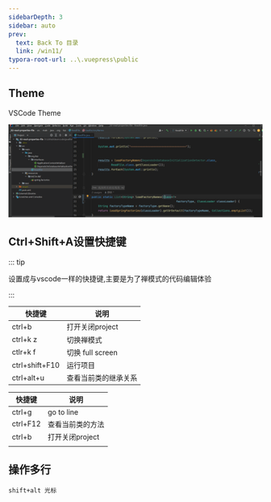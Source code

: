 ```yaml
---
sidebarDepth: 3
sidebar: auto
prev:
  text: Back To 目录
  link: /win11/
typora-root-url: ..\.vuepress\public
---
```






## Theme

VSCode Theme

![image-20230407175026069](/images/win11/image-20230407175026069.png)



## Ctrl+Shift+A设置快捷键

::: tip

设置成与vscode一样的快捷键,主要是为了禅模式的代码编辑体验

:::

| 快捷键         | 说明                 |
| -------------- | -------------------- |
| ctrl+b         | 打开关闭project      |
| ctrl+k z       | 切换禅模式           |
| ctlr+k f       | 切换 full screen     |
| ctrl+shift+F10 | 运行项目             |
| ctrl+alt+u     | 查看当前类的继承关系 |





| 快捷键   | 说明             |
| -------- | ---------------- |
| ctrl+g   | go to line       |
| ctrl+F12 | 查看当前类的方法 |
| ctrl+b   | 打开关闭project  |
|          |                  |



## 操作多行

```
shift+alt 光标
```

